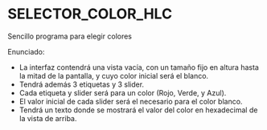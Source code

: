 # SELECTOR_COLOR_HLC
 Sencillo programa para elegir colores

Enunciado:      
- La interfaz contendrá una vista vacía, con un tamaño fijo en altura hasta la mitad de la pantalla, y cuyo color inicial será el blanco. 
- Tendrá además 3 etiquetas y 3 slider. 
- Cada etiqueta y slider será para un color (Rojo, Verde, y Azul). 
- El valor inicial de cada slider será el necesario para el color blanco. 
- Tendrá un texto donde se mostrará el valor del color en hexadecimal de la vista de arriba.
